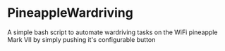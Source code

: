 # PineappleWardriving
A simple bash script to automate wardriving tasks on the WiFi pineapple Mark VII by simply pushing it's configurable button
